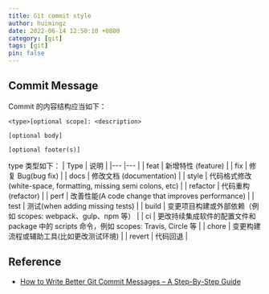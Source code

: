 ```yaml
---
title: Git commit style
author: huimingz
date: 2022-06-14 12:50:10 +0800
category: [git]
tags: [git]
pin: false
---
```


## Commit Message

Commit 的内容结构应当如下：

```
<type>[optional scope]: <description>

[optional body]

[optional footer(s)]
```

type 类型如下：
| Type 	| 说明 	|
|---	|---	|
| feat 	| 新增特性 (feature) 	|
| fix 	| 修复 Bug(bug fix) 	|
| docs 	| 修改文档 (documentation) 	|
| style 	| 代码格式修改(white-space, formatting, missing semi colons, etc) 	|
| refactor 	| 代码重构(refactor) 	|
| perf 	| 改善性能(A code change that improves performance) 	|
| test 	| 测试(when adding missing tests) 	|
| build 	| 变更项目构建或外部依赖（例如 scopes: webpack、gulp、npm 等） 	|
| ci 	| 更改持续集成软件的配置文件和 package 中的 scripts 命令，例如 scopes: Travis, Circle 等 	|
| chore 	| 变更构建流程或辅助工具(比如更改测试环境) 	|
| revert 	| 代码回退 	|

## Reference

- [How to Write Better Git Commit Messages – A Step-By-Step Guide](https://www.freecodecamp.org/news/how-to-write-better-git-commit-messages/)
